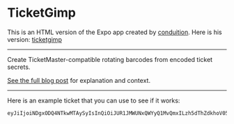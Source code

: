 # TicketGimp

This is an HTML version of the Expo app created by [conduition](https://github.com/conduition). Here is his version: [ticketgimp](https://github.com/conduition/ticketgimp)

---

Create TicketMaster-compatible rotating barcodes from encoded ticket secrets.

[See the full blog post](https://conduition.io/coding/ticketmaster/) for explanation and context.

---

Here is an example ticket that you can use to see if it works:
```
eyJiIjoiNDgxODQ4NTkwMTAySyIsInQiOiJUR1JMWUNxQWYyQ1MvQmxILzh5dThZdkhoV055TW8xUW9CYTI5UTVqVkN4V2xBcE5NbnczSlJkeU9UcFVVWUFDIiwiY2siOiJiOTg0MzJlZDIzYjhmMmJkYTgyMzQ4MjE2MjI5ZjRkMjdjZTlkMDYzIiwiZWsiOiJiMzUxOTM2NGUwYzc5MTRjMWY5ZDU5ZDM1NjUyYTA0MDY3ZDJmNjQ3IiwicnQiOiJyb3RhdGluZ19zeW1ib2xvZ3kifQ
```

